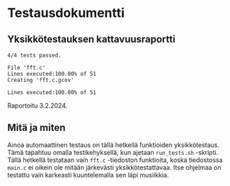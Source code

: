 Testausdokumentti
=================

Yksikkötestauksen kattavuusraportti
-----------------------------------

	4/4 tests passed.

	File 'fft.c'
	Lines executed:100.00% of 51
	Creating 'fft.c.gcov'

	Lines executed:100.00% of 51

Raportoitu 3.2.2024.

Mitä ja miten
-------------

Ainoa automaattinen testaus on tällä hetkellä funktioiden yksikkötestaus. Tämä
tapahtuu omalla testikehyksellä, kun ajetaan `run_tests.sh` -skripti. Tällä
hetkellä testataan vain `fft.c` -tiedoston funktioita, koska tiedostossa
`main.c` ei oikein ole mitään järkevästi yksikkötestattavaa. Itse ohjelmaa
on testattu vain karkeasti kuuntelemalla sen läpi musiikkia.
